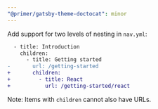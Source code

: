 ```yaml
---
"@primer/gatsby-theme-doctocat": minor
---
```


Add support for two levels of nesting in `nav.yml`:

```diff
  - title: Introduction
    children:
      - title: Getting started
-       url: /getting-started
+       children:
+         - title: React
+           url: /getting-started/react
```

Note: Items with `children` cannot also have URLs.
